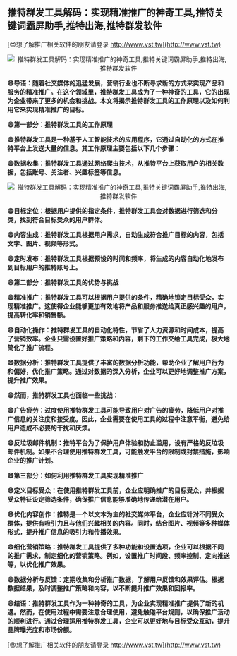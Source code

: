 ## **推特群发工具解码：实现精准推广的神奇工具,推特关键词霸屏助手,推特出海,推特群发软件**

[😍想了解推广相关软件的朋友请登录 http://www.vst.tw](http://www.vst.tw)

 <center><img src="https://vst.tw/MP4/tuiguang/png/7.png" alt="推特群发工具解码：实现精准推广的神奇工具,推特关键词霸屏助手,推特出海,推特群发软件"></center>

**😄导语：随着社交媒体的迅猛发展，营销行业也不断寻求新的方式来实现产品和服务的精准推广。在这个领域里，推特群发工具成为了一种神奇的工具，它的出现为企业带来了更多的机会和挑战。本文将揭示推特群发工具的工作原理以及如何利用它来实现精准推广的目标。**

**😄第一部分：推特群发工具的工作原理**

**😄推特群发工具是一种基于人工智能技术的应用程序，它通过自动化的方式在推特平台上发送大量的信息。其工作原理主要包括以下几个步骤：**

**😄数据收集：推特群发工具通过网络爬虫技术，从推特平台上获取用户的相关数据，包括账号、关注者、兴趣标签等信息。**

 <center><img src="https://vst.tw/MP4/tuiguang/png/0.png" alt="推特群发工具解码：实现精准推广的神奇工具,推特关键词霸屏助手,推特出海,推特群发软件"></center>

**😄目标定位：根据用户提供的指定条件，推特群发工具会对数据进行筛选和分类，找到符合目标受众的用户群体。**

**😄内容生成：推特群发工具根据用户需求，自动生成符合推广目标的内容，包括文字、图片、视频等形式。**

**😄定时发布：推特群发工具根据预设的时间和频率，将生成的内容自动化地发布到目标用户的推特账号上。**

**😄第二部分：推特群发工具的优势与挑战**

**😄精准推广：推特群发工具可以根据用户提供的条件，精确地锁定目标受众，实现精准推广。这使得企业能够更加有效地将产品和服务推送给真正感兴趣的用户，提高转化率和销售额。**

**😄自动化操作：推特群发工具的自动化特性，节省了人力资源和时间成本，提高了营销效率。企业只需设置好推广策略和内容，剩下的工作交给工具完成，极大地简化了推广流程。**

**😄数据分析：推特群发工具提供了丰富的数据分析功能，帮助企业了解用户行为和偏好，优化推广策略。通过对数据的深入分析，企业可以更好地调整推广方案，提升推广效果。**

**😄然而，推特群发工具也面临一些挑战：**

**😄广告疲劳：过度使用推特群发工具可能导致用户对广告的疲劳，降低用户对推广信息的关注度和接受度。因此，企业需要在使用工具的过程中注意平衡，避免给用户造成不必要的干扰和厌烦。**

**😄反垃圾邮件机制：推特平台为了保护用户体验和防止滥用，设有严格的反垃圾邮件机制。如果不合理使用推特群发工具，可能触发平台的限制或封禁措施，影响企业的推广计划。**

**😄第三部分：如何利用推特群发工具实现精准推广**

**😄定义目标受众：在使用推特群发工具前，企业应明确推广的目标受众，并根据受众特征设定筛选条件，确保推广信息能够准确地传递给潜在用户。**

**😄优化内容创作：推特是一个以文本为主的社交媒体平台，企业应针对不同受众群体，提供有吸引力且与他们兴趣相关的内容。同时，结合图片、视频等多种媒体形式，提升推广信息的吸引力和传播效果。**

**😄细化营销策略：推特群发工具提供了多种功能和设置选项，企业可以根据不同的推广需求，制定细化的营销策略。例如，设置推广时间段、频率控制、定向推送等，以优化推广效果。**

**😄数据分析与反馈：定期收集和分析推广数据，了解用户反馈和效果评估。根据数据结果，及时调整推广策略和内容，以不断提升推广效果和回报率。**

**😄结语：推特群发工具作为一种神奇的工具，为企业实现精准推广提供了新的机遇。然而，在使用过程中需要注意合理使用，避免触碰平台规则，以确保推广活动的顺利进行。通过合理运用推特群发工具，企业可以更好地与目标受众互动，提升品牌曝光度和市场份额。**

[😍想了解推广相关软件的朋友请登录 http://www.vst.tw](http://www.vst.tw)



